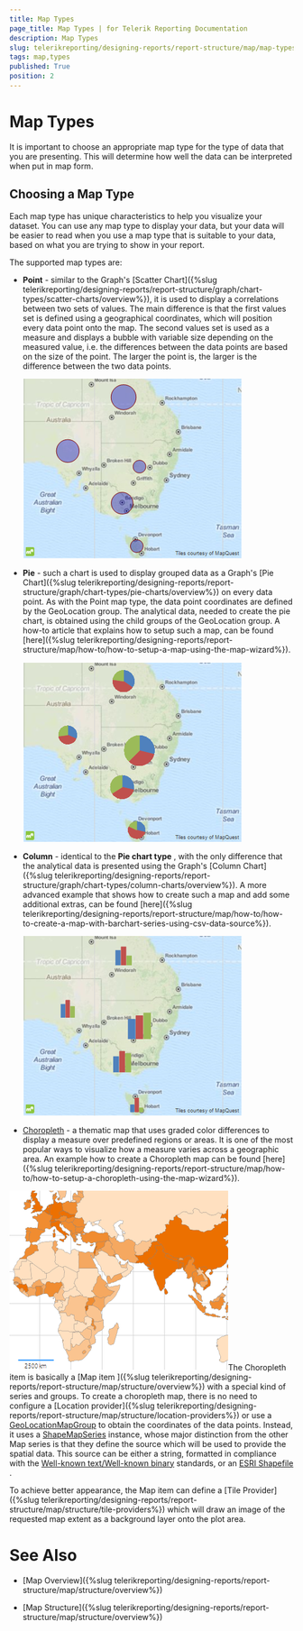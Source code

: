 ```yaml
---
title: Map Types
page_title: Map Types | for Telerik Reporting Documentation
description: Map Types
slug: telerikreporting/designing-reports/report-structure/map/map-types
tags: map,types
published: True
position: 2
---
```


# Map Types



It is important to choose an appropriate map type for the type of data that you are presenting. This will determine how well the data can be interpreted when put in map form.

## Choosing a Map Type

Each map type has unique characteristics to help you visualize your dataset. You can use any map type to           display your data, but your data will be easier to read when you use a map type that is suitable to your data,           based on what you are trying to show in your report.         

The supported map types are:         

* __Point__  - similar to the Graph's [Scatter Chart]({%slug telerikreporting/designing-reports/report-structure/graph/chart-types/scatter-charts/overview%}),               it is used to display a correlations between two sets of values.               The main difference is that the first values set is defined using a geographical coordinates, which will position every data point onto the map.               The second values set is used as a measure and displays a bubble with variable size depending on the measured value, i.e.                the differences between the data points are based on the size of the point. The larger the point is,                the larger is the difference between the two data points.               

  ![Map Point Chart](images/Map/MapPointChart.png)

* __Pie__  - such a chart is used to display grouped data as a Graph's               [Pie Chart]({%slug telerikreporting/designing-reports/report-structure/graph/chart-types/pie-charts/overview%}) on every data point. As with the Point map type, the data point               coordinates are defined by the GeoLocation group. The analytical data, needed to create the pie chart, is obtained using the child groups               of the GeoLocation group. A how-to article that explains how to setup such a map, can be found               [here]({%slug telerikreporting/designing-reports/report-structure/map/how-to/how-to-setup-a-map-using-the-map-wizard%}).               

  ![Map Pie Chart](images/Map/MapPieChart.png)

* __Column__  - identical to the __Pie chart type__ , with the only difference that the analytical               data is presented using the Graph's [Column Chart]({%slug telerikreporting/designing-reports/report-structure/graph/chart-types/column-charts/overview%}). A more advanced example               that shows how to create such a map and add some additional extras, can be found               [here]({%slug telerikreporting/designing-reports/report-structure/map/how-to/how-to-create-a-map-with-barchart-series-using-csv-data-source%}).               

  ![Map Column Chart](images/Map/MapColumnChart.png)

*  [Choropleth](http://en.wikipedia.org/wiki/Choropleth_map)                 - a thematic map that uses graded color differences to display a               measure over predefined regions or areas. It is one of the most popular ways to visualize how a measure varies across               a geographic area. An example how to create a Choropleth map can be found                [here]({%slug telerikreporting/designing-reports/report-structure/map/how-to/how-to-setup-a-choropleth-using-the-map-wizard%}).             

  ![Choropleth Chart Type](images/Map/Choropleth/Choropleth_ChartType.png)The Choropleth item is basically a [Map item ]({%slug telerikreporting/designing-reports/report-structure/map/structure/overview%}) with a special kind of series and groups.               To create a choropleth map, there is no need to configure a [Location provider]({%slug telerikreporting/designing-reports/report-structure/map/structure/location-providers%})               or use a  [GeoLocationMapGroup](/reporting/api/Telerik.Reporting.GeoLocationMapGroup)  to obtain the coordinates of the data points.               Instead, it uses a  [ShapeMapSeries](/reporting/api/Telerik.Reporting.ShapeMapSeries)  instance, whose major distinction from the               other Map series is that they define the source which will be used to provide the spatial data. This source can be either a string, formatted               in compliance with the                [Well-known text/Well-known binary](http://en.wikipedia.org/wiki/Well-known_text)                standards, or an                [ESRI Shapefile](http://en.wikipedia.org/wiki/Shapefile) .             



To achieve better appearance, the Map item can define a [Tile Provider]({%slug telerikreporting/designing-reports/report-structure/map/structure/tile-providers%}) which will           draw an image of the requested map extent as a background layer onto the plot area.         

# See Also


 * [Map Overview]({%slug telerikreporting/designing-reports/report-structure/map/structure/overview%})

 * [Map Structure]({%slug telerikreporting/designing-reports/report-structure/map/structure/overview%})

